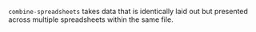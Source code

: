 `combine-spreadsheets` takes data that is identically laid out but presented across multiple spreadsheets within the same file.